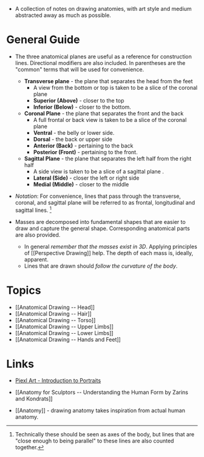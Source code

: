 * A collection of notes on drawing anatomies, with art style and medium abstracted away as much as possible. 
# General Guide
* The three anatomical planes are useful as a reference for construction lines. Directional modifiers are also included. In parentheses are the "common" terms that will be used for convenience. 
	* **Transverse plane**  - the plane that separates the head from the feet 
		* A view from the bottom or top is taken to be a slice of the coronal plane 
		* **Superior (Above)** - closer to the top 
		* **Inferior (Below)** - closer to the bottom. 
	* **Coronal Plane** - the plane that separates the front and the back 
		* A full frontal or back view is taken to be a slice of the coronal plane 
		* **Ventral** - the belly or lower side.
		* **Dorsal** - the back or upper side
		* **Anterior (Back)** - pertaining to the back 
		* **Posterior (Front)** - pertaining to the front. 
	* **Sagittal Plane** - the plane that separates the left half from the right half 
		* A side view is taken to be a slice of a sagittal plane . 
		* **Lateral (Side)** - closer the left or right side 
		* **Medial (Middle)** - closer to the middle 

* *Notation*: For convenience, lines that pass through the transverse, coronal, and sagittal plane will be referred to as frontal, longitudinal and sagittal lines.  [^1]

* Masses are decomposed into fundamental shapes that are easier to draw and capture the general shape. Corresponding anatomical parts are also provided. 
	* In general *remember that the masses exist in 3D*. Applying principles of [[Perspective Drawing]] help. The depth of each mass is, ideally, apparent. 
	* Lines that are drawn should *follow the curvature of the body*.

[^1]: Technically these should be seen as axes of the body, but lines that are "close enough to being parallel" to these lines are also counted together. 
# Topics 
* [[Anatomical Drawing -- Head]]
* [[Anatomical Drawing -- Hair]]
* [[Anatomical Drawing -- Torso]]
* [[Anatomical Drawing -- Upper Limbs]]
* [[Anatomical Drawing -- Lower Limbs]]
* [[Anatomical Drawing -- Hands and Feet]]
# Links 
* [Piexl Art - Introduction to Portraits](https://www.youtube.com/watch?v=3PQdx3o7gJA)
* [[Anatomy for Sculptors -- Understanding the Human Form by Zarins and Kondrats]]

* [[Anatomy]] - drawing anatomy takes inspiration from actual human anatomy. 